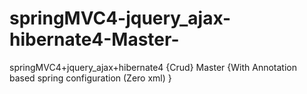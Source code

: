 # springMVC4-jquery_ajax-hibernate4-Master-
springMVC4+jquery_ajax+hibernate4 {Crud} Master {With Annotation based spring configuration (Zero xml) }
